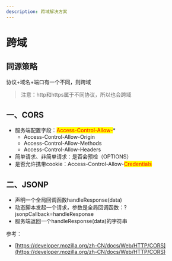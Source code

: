 ```yaml
---
description: 跨域解决方案
---
```


# 跨域

## 同源策略

协议+域名+端口有一个不同，则跨域

> 注意：http和https属于不同协议，所以也会跨域

## 一、CORS

* 服务端配置字段：<mark style="color:red;">Access-Control-Allow-</mark>\*
  * Access-Control-Allow-Origin
  * Access-Control-Allow-Methods
  * Access-Control-Allow-Headers
* 简单请求、非简单请求：是否会预检（OPTIONS）
* 是否允许携带cookie：Access-Control-Allow-<mark style="color:red;">Credentials</mark>

## 二、JSONP

* 声明一个全局回调函数handleResponse(data)
* 动态脚本发起一个请求，参数是全局回调函数：?jsonpCallback=handleResponse
* 服务端返回一个handleResponse(data)的字符串



参考：

* [https://developer.mozilla.org/zh-CN/docs/Web/HTTP/CORS](https://developer.mozilla.org/zh-CN/docs/Web/HTTP/CORS)

